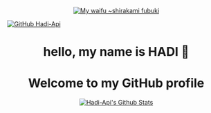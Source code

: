 <p align="center">
<a href="https://hadi-api.herokuapp.com/api">
	<img src="https://i.pinimg.com/originals/6c/b2/27/6cb227b9d016245847b262d067f3141c.jpg" alt="My waifu ~shirakami fubuki" />
</a>
</p>

[![GitHub Hadi-Api](https://img.shields.io/github/followers/hadi-api-second?label=follow&style=social)](https://hadi-api.cf/api)

<h1 align="center">hello, my name is HADI 👋</h1>

<h1 align="center">
	Welcome to my GitHub profile
</h1>

<p align="center">
  <a href="https://hadi-api.cf/api"><img src="https://github-readme-stats.vercel.app/api?username=hadi-api-second&hide_border=true&show_icons=true" alt="Hadi-Api's Github Stats"></a>
</p>
